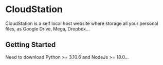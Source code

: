 # CloudStation
CloudStation is a self local host website where storage all your personal files, as Google Drive, Mega, Dropbox...

## Getting Started
Need to download Python >= 3.10.6 and NodeJs >= 18.0...